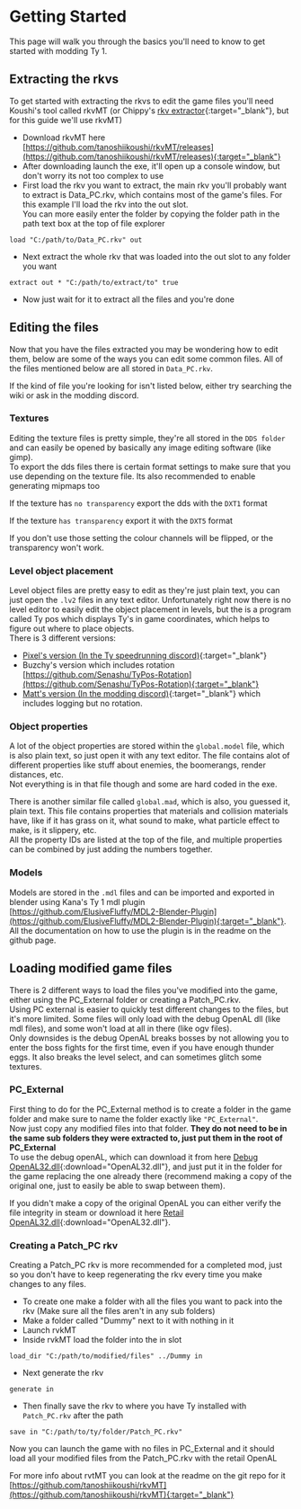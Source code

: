 # Getting Started

This page will walk you through the basics you'll need to know to get started with modding Ty 1.

## Extracting the rkvs

To get started with extracting the rkvs to edit the game files you'll need Koushi's tool called rkvMT (or Chippy's [rkv extractor](https://github.com/1superchip/Rkv-Extractor){:target="_blank"}, but for this guide we'll use rkvMT)  

- Download rkvMT here [https://github.com/tanoshiikoushi/rkvMT/releases](https://github.com/tanoshiikoushi/rkvMT/releases){:target="_blank"}
- After downloading launch the exe, it'll open up a console window, but don't worry its not too complex to use
- First load the rkv you want to extract, the main rkv you'll probably want to extract is Data_PC.rkv, which contains most of the game's files. For this example I'll load the rkv into the out slot.  
You can more easily enter the folder by copying the folder path in the path text box at the top of file explorer
```
load "C:/path/to/Data_PC.rkv" out
```
- Next extract the whole rkv that was loaded into the out slot to any folder you want
```
extract out * "C:/path/to/extract/to" true
```
- Now just wait for it to extract all the files and you're done

## Editing the files

Now that you have the files extracted you may be wondering how to edit them, below are some of the ways you can edit some common files. All of the files mentioned below are all stored in `Data_PC.rkv`.

If the kind of file you're looking for isn't listed below, either try searching the wiki or ask in the modding discord.

### Textures

Editing the texture files is pretty simple, they're all stored in the `DDS folder` and can easily be opened by basically any image editing software (like gimp).  
To export the dds files there is certain format settings to make sure that you use depending on the texture file. Its also recommended to enable generating mipmaps too

If the texture has `no transparency` export the dds with the `DXT1` format

If the texture `has transparency` export it with the `DXT5` format

If you don't use those setting the colour channels will be flipped, or the transparency won't work.

### Level object placement

Level object files are pretty easy to edit as they're just plain text, you can just open the `.lv2` files in any text editor. Unfortunately right now there is no level editor to easily edit the object placement in levels, but the is a program called Ty pos which displays Ty's in game coordinates, which helps to figure out where to place objects.  
There is 3 different versions:

- [Pixel's version (In the Ty speedrunning discord)](https://discord.com/channels/161894912080478208/706965938830049401/910153993265758240){:target="_blank"}
- Buzchy's version which includes rotation [https://github.com/Senashu/TyPos-Rotation](https://github.com/Senashu/TyPos-Rotation){:target="_blank"}
- [Matt's version (In the modding discord)](https://discord.com/channels/1029229401314967562/1029419492641615903/1077002267271626762){:target="_blank"} which includes logging but no rotation.

### Object properties

A lot of the object properties are stored within the `global.model` file, which is also plain text, so just open it with any text editor. The file contains alot of different properties like stuff about enemies, the boomerangs, render distances, etc.  
Not everything is in that file though and some are hard coded in the exe.

There is another similar file called `global.mad`, which is also, you guessed it, plain text. This file contains properties that materials and collision materials have, like if it has grass on it, what sound to make, what particle effect to make, is it slippery, etc.  
All the property IDs are listed at the top of the file, and multiple properties can be combined by just adding the numbers together.

### Models

Models are stored in the `.mdl` files and can be imported and exported in blender using Kana's Ty 1 mdl plugin [https://github.com/ElusiveFluffy/MDL2-Blender-Plugin](https://github.com/ElusiveFluffy/MDL2-Blender-Plugin){:target="_blank"}.  
All the documentation on how to use the plugin is in the readme on the github page.

## Loading modified game files

There is 2 different ways to load the files you've modified into the game, either using the PC_External folder or creating a Patch_PC.rkv.  
Using PC external is easier to quickly test different changes to the files, but it's more limited. Some files will only load with the debug OpenAL dll (like mdl files), and some won't load at all in there (like ogv files).  
Only downsides is the debug OpenAL breaks bosses by not allowing you to enter the boss fights for the first time, even if you have enough thunder eggs. It also breaks the level select, and can sometimes glitch some textures.

### PC_External

First thing to do for the PC_External method is to create a folder in the game folder and make sure to name the folder exactly like `"PC_External"`.  
Now just copy any modified files into that folder. **They do not need to be in the same sub folders they were extracted to, just put them in the root of PC_External**  
To use the debug openAL, which can download it from here [Debug OpenAL32.dll](../assets/OpenAL/DebugOpenAL32.dll){:download="OpenAL32.dll"}, and just put it in the folder for the game replacing the one already there (recommend making a copy of the original one, just to easily be able to swap between them).

If you didn't make a copy of the original OpenAL you can either verify the file integrity in steam or download it here [Retail OpenAL32.dll](../assets/OpenAL/RetailOpenAL32.dll){:download="OpenAL32.dll"}.

### Creating a Patch_PC rkv

Creating a Patch_PC rkv is more recommended for a completed mod, just so you don't have to keep regenerating the rkv every time you make changes to any files.

- To create one make a folder with all the files you want to pack into the rkv (Make sure all the files aren't in any sub folders)
- Make a folder called "Dummy" next to it with nothing in it
- Launch rvkMT
- Inside rvkMT load the folder into the in slot
```
load_dir "C:/path/to/modified/files" ../Dummy in
```
- Next generate the rkv
```
generate in
```
- Then finally save the rkv to where you have Ty installed with `Patch_PC.rkv` after the path
```
save in "C:/path/to/ty/folder/Patch_PC.rkv"
```

Now you can launch the game with no files in PC_External and it should load all your modified files from the Patch_PC.rkv with the retail OpenAL


For more info about rvtMT you can look at the readme on the git repo for it [https://github.com/tanoshiikoushi/rkvMT](https://github.com/tanoshiikoushi/rkvMT){:target="_blank"}